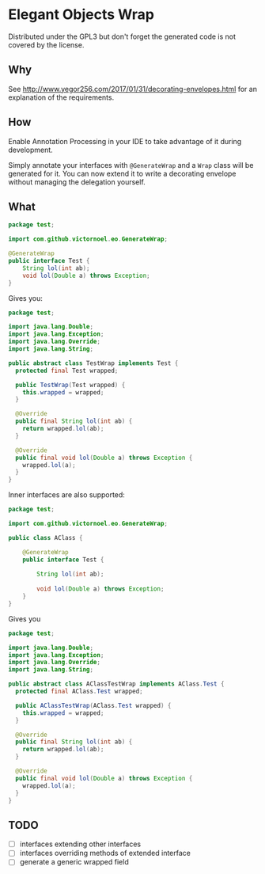 # Elegant Objects Wrap

Distributed under the GPL3 but don't forget the generated code is not covered by the license.

## Why

See http://www.yegor256.com/2017/01/31/decorating-envelopes.html for an explanation of the requirements.

## How

Enable Annotation Processing in your IDE to take advantage of it during development.

Simply annotate your interfaces with `@GenerateWrap` and a `Wrap` class will be generated for it.
You can now extend it to write a decorating envelope without managing the delegation yourself.

## What

```java
package test;

import com.github.victornoel.eo.GenerateWrap;

@GenerateWrap
public interface Test {
    String lol(int ab);
    void lol(Double a) throws Exception;
}
```

Gives you:

```java
package test;

import java.lang.Double;
import java.lang.Exception;
import java.lang.Override;
import java.lang.String;

public abstract class TestWrap implements Test {
  protected final Test wrapped;

  public TestWrap(Test wrapped) {
    this.wrapped = wrapped;
  }

  @Override
  public final String lol(int ab) {
    return wrapped.lol(ab);
  }

  @Override
  public final void lol(Double a) throws Exception {
    wrapped.lol(a);
  }
}
```

Inner interfaces are also supported:

```java
package test;

import com.github.victornoel.eo.GenerateWrap;

public class AClass {

    @GenerateWrap
    public interface Test {
        
        String lol(int ab);
        
        void lol(Double a) throws Exception;
    }
}
```

Gives you

```java
package test;

import java.lang.Double;
import java.lang.Exception;
import java.lang.Override;
import java.lang.String;

public abstract class AClassTestWrap implements AClass.Test {
  protected final AClass.Test wrapped;

  public AClassTestWrap(AClass.Test wrapped) {
    this.wrapped = wrapped;
  }

  @Override
  public final String lol(int ab) {
    return wrapped.lol(ab);
  }

  @Override
  public final void lol(Double a) throws Exception {
    wrapped.lol(a);
  }
}
```

## TODO

- [ ] interfaces extending other interfaces
- [ ] interfaces overriding methods of extended interface
- [ ] generate a generic wrapped field
